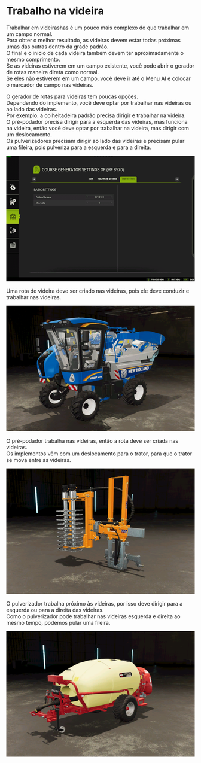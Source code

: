 # Trabalho na videira

  
Trabalhar em videirashas é um pouco mais complexo do que trabalhar em um campo normal.  
Para obter o melhor resultado, as videiras devem estar todas próximas umas das outras dentro da grade padrão.  
O final e o início de cada videira também devem ter aproximadamente o mesmo comprimento.  
Se as videiras estiverem em um campo existente, você pode abrir o gerador de rotas maneira direta como normal.  
Se eles não estiverem em um campo, você deve ir até o Menu AI e colocar o marcador de campo nas videiras.    

  
O gerador de rotas para videiras tem poucas opções.  
Dependendo do implemento, você deve optar por trabalhar nas videiras ou ao lado das videiras.  
Por exemplo. a colheitadeira padrão precisa dirigir e trabalhar na videira.  
      O pré-podador precisa dirigir para a esquerda das videiras, mas funciona na videira, então você deve optar por trabalhar na videira, mas dirigir com um deslocamento.  
      Os pulverizadores precisam dirigir ao lado das videiras e precisam pular uma fileira, pois pulveriza para a esquerda e para a direita.  

![Image](../assets/images/vineworkgen_0_0_765_510.png)

  
Uma rota de videira deve ser criado nas videiras, pois ele deve conduzir e trabalhar nas videiras.  

![Image](../assets/images/vineworkharvest_0_0_765_510.png)

  
O pré-podador trabalha nas videiras, então a rota deve ser criada nas videiras.  
Os implementos vêm com um deslocamento para o trator, para que o trator se mova entre as videiras.  

![Image](../assets/images/vineworkpruner_0_0_765_510.png)

  
O pulverizador trabalha próximo às videiras, por isso deve dirigir para a esquerda ou para a direita das videiras.  
Como o pulverizador pode trabalhar nas videiras esquerda e direita ao mesmo tempo, podemos pular uma fileira.  

![Image](../assets/images/vineworkspray_0_0_765_510.png)

